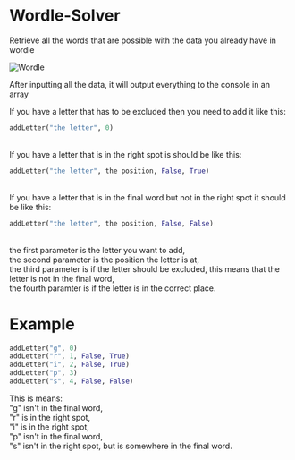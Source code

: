 # Wordle-Solver
Retrieve all the words that are possible with the data you already have in wordle

![Wordle](https://i.imgur.com/lEQ1xAs.png)

After inputting all the data, it will output everything to the console in an array

If you have a letter that has to be excluded then you need to add it like this:
```python
addLetter("the letter", 0)
```
\
If you have a letter that is in the right spot is should be like this:
```python
addLetter("the letter", the position, False, True)
```
\
If you have a letter that is in the final word but not in the right spot it should be like this:
```python
addLetter("the letter", the position, False, False)
```
\
the first parameter is the letter you want to add,\
the second parameter is the position the letter is at,\
the third parameter is if the letter should be excluded, this means that the letter is not in the final word,\
the fourth paramter is if the letter is in the correct place.

# Example

```python
addLetter("g", 0)
addLetter("r", 1, False, True)
addLetter("i", 2, False, True)
addLetter("p", 3)
addLetter("s", 4, False, False)
```

This is means:\
"g" isn't in the final word,\
"r" is in the right spot,\
"i" is in the right spot,\
"p" isn't in the final word,\
"s" isn't in the right spot, but is somewhere in the final word.
